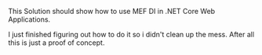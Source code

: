 ﻿This Solution should show how to use MEF DI in .NET Core Web Applications.

I just finished figuring out how to do it so i didn't clean up the mess.
After all this is just a proof of concept.